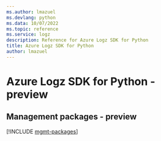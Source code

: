 ```yaml
---
ms.author: lmazuel
ms.devlang: python
ms.data: 10/07/2022
ms.topic: reference
ms.service: logz
description: Reference for Azure Logz SDK for Python
title: Azure Logz SDK for Python
author: lmazuel
---
```

# Azure Logz SDK for Python - preview

## Management packages - preview
[!INCLUDE [mgmt-packages](logz-mgmt-index.md)]